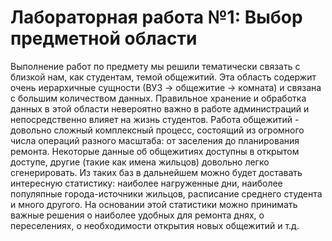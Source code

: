 # Лабораторная работа №1: Выбор предметной области

Выполнение работ по предмету мы решили тематически связать с близкой нам, как студентам, темой общежитий. Эта область содержит очень иерархичные сущности (ВУЗ -> общежитие -> комната) и связана с большим количеством данных. Правильное хранение и обработка данных в этой области невероятно важно в работе администраций и непосредственно влияет на жизнь студентов. Работа общежитий - довольно сложный комплексный процесс, состоящий из огромного числа операций разного масштаба: от заселения до планирования ремонта. Некоторые данные об общежитиях доступны в открытом доступе, другие (такие как имена жильцов) довольно легко сгенерировать. Из таких баз в дальнейшем можно будет доставать интересную статистику: наиболее нагруженные дни, наиболее популяпные города-источники жильцов, расписание среднего студента и много другого. На основании этой статистики можно принимать важные решения о наиболее удобных для ремонта днях, о переселениях, о необходимости открытия новых общежитий и т.д.
